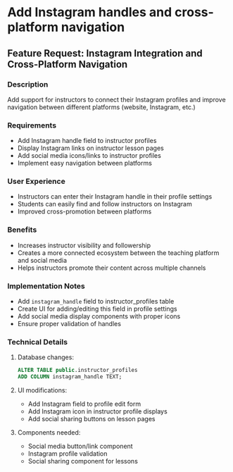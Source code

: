 # Add Instagram handles and cross-platform navigation

## Feature Request: Instagram Integration and Cross-Platform Navigation

### Description
Add support for instructors to connect their Instagram profiles and improve navigation between different platforms (website, Instagram, etc.)

### Requirements
- Add Instagram handle field to instructor profiles
- Display Instagram links on instructor lesson pages
- Add social media icons/links to instructor profiles
- Implement easy navigation between platforms

### User Experience
- Instructors can enter their Instagram handle in their profile settings
- Students can easily find and follow instructors on Instagram
- Improved cross-promotion between platforms

### Benefits
- Increases instructor visibility and followership
- Creates a more connected ecosystem between the teaching platform and social media
- Helps instructors promote their content across multiple channels

### Implementation Notes
- Add `instagram_handle` field to instructor_profiles table
- Create UI for adding/editing this field in profile settings
- Add social media display components with proper icons
- Ensure proper validation of handles

### Technical Details
1. Database changes:
   ```sql
   ALTER TABLE public.instructor_profiles 
   ADD COLUMN instagram_handle TEXT;
   ```

2. UI modifications:
   - Add Instagram field to profile edit form
   - Add Instagram icon in instructor profile displays
   - Add social sharing buttons on lesson pages

3. Components needed:
   - Social media button/link component
   - Instagram profile validation
   - Social sharing component for lessons